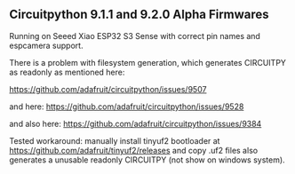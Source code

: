 ## Circuitpython 9.1.1 and 9.2.0 Alpha Firmwares
Running on Seeed Xiao ESP32 S3 Sense with correct pin names and espcamera support.

There is a problem with filesystem generation, which generates CIRCUITPY as readonly
as mentioned here:

https://github.com/adafruit/circuitpython/issues/9507

and here:
https://github.com/adafruit/circuitpython/issues/9528

and also here:
https://github.com/adafruit/circuitpython/issues/9384

Tested workaround: manually install tinyuf2 bootloader at https://github.com/adafruit/tinyuf2/releases
and copy .uf2 files also generates a unusable readonly CIRCUITPY (not show on windows system).
